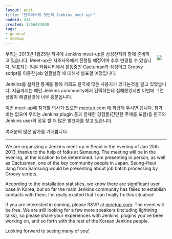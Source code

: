 ```yaml
---
layout: post
title: "한국에서의 첫번째 Jenkins meet-up!"
nodeid: 414
created: 1356483600
tags:
- general
- meetup
---
```

<div style="float:right; margin:1em">
<a href="http://en.wikipedia.org/wiki/Seoul">
<img src="http://upload.wikimedia.org/wikipedia/commons/thumb/c/cb/Changdeokgung-Injeongjeon.jpg/220px-Changdeokgung-Injeongjeon.jpg">
</a></div>

우리는 2013년 1월25일 저녁에 Jenkins meet-up을 삼성전자와 함께 준비하고 있습니다. 
Meet-up은 서초사옥에서 진행될 예정이며 추후 변경될 수 있습니다. 
발표자는 일본 커뮤니티에서 활동중인 Cactuman과 삼성이고 Groovy script를 이용한 job 일괄설정
에 대해서 발표할 예정입니다.

Jenkins를 설치한 통계를 통해 저희도 한국에 많은 사용자가 있다는것을 알고 있었습니다. 
지금까지는 메인 Jenkins community에서 컨택하는데 실패했었지만 이번에 그런 상황이 해결된것에 너무 흥분됩니다.

이번 meet-up에 참가할 의사가 있으면 <a href="http://www.meetup.com/jenkinsmeetup/events/90236092/">meetup.com</a> 에 회답해 주시면 됩니다. 
참가비는 없으며 우리는 Jenkins,plugin 들과 함께한 경험들(간단한 주제를 포함)을 한국의 Jenkins user와 
공유 할 더 많은 발표자를 찾고 있습니다.


여러분의 많은 참가를 기대합니다.

<hr>

We are organizing a Jenkins meet-up in Seoul in the evening of Jan 25th 2013, thanks to the help of folks at Samsung. The meeting will be in the evening, at the location to be determined. I am presenting in person, as well as Cactusman, one of the key community people in Japan. Seung-Heui Jang from Samsung would be presenting about job batch processing by Groovy scripts.

According to the installation statistics, we know there are significant user base in Korea, but so far the main Jenkins community has failed to establish contacts with them. I'm really excited that I can finally fix this situation!

If you are interested in coming, please RSVP at <a href="http://www.meetup.com/jenkinsmeetup/events/90236092/">meetup.com</a>. The event will be free. We are still looking for a few more speakers (including lightning talks), so please share your experiences with Jenkins, plugins you've been working on, and so forth with the rest of the Korean Jenkins people.

Looking forward to seeing many of you!
